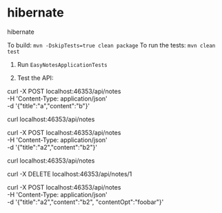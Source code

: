 # hibernate
hibernate

To build: `mvn -DskipTests=true clean package`
To run the tests: `mvn clean test`

1) Run `EasyNotesApplicationTests`

2) Test the API:

curl -X POST localhost:46353/api/notes \
    -H 'Content-Type: application/json' \
    -d '{"title":"a","content":"b"}'

curl localhost:46353/api/notes

curl -X POST localhost:46353/api/notes \
    -H 'Content-Type: application/json' \
    -d '{"title":"a2","content":"b2"}'

curl localhost:46353/api/notes

curl -X DELETE localhost:46353/api/notes/1

curl -X POST localhost:46353/api/notes \
    -H 'Content-Type: application/json' \
    -d '{"title":"a2","content":"b2", "contentOpt":"foobar"}'